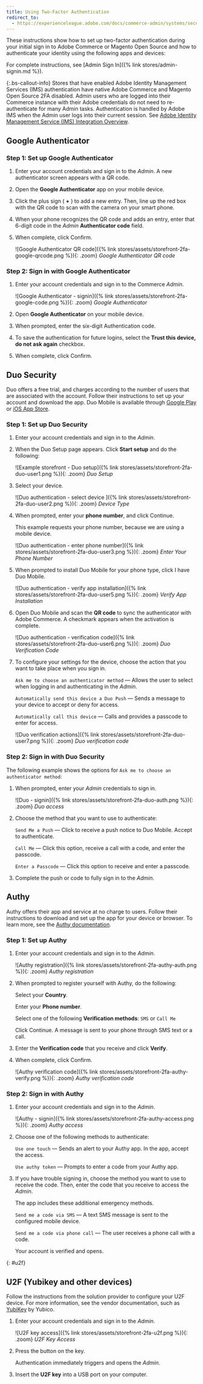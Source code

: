 ```yaml
---
title: Using Two-Factor Authentication
redirect_to:
  - https://experienceleague.adobe.com/docs/commerce-admin/systems/security/2fa/security-two-factor-authentication-use.html
---
```


These instructions show how to set up two-factor authentication during your initial sign in to Adobe Commerce or Magento Open Source and how to authenticate your identity using the following apps and devices:

For complete instructions, see [Admin Sign In]({% link stores/admin-signin.md %}).

{:.bs-callout-info}
Stores that have enabled Adobe Identity Management Services (IMS) authentication have native Adobe Commerce and Magento Open Source 2FA disabled. Admin users who are logged into their Commerce instance with their Adobe credentials do not need to re-authenticate for many Admin tasks. Authentication is handled by Adobe IMS when the Admin user logs into their current session. See [Adobe Identity Management Service (IMS) Integration Overview](https://experienceleague.adobe.com/docs/commerce-admin/start/admin/ims/adobe-ims-integration-overview.html).

## Google Authenticator

### Step 1: Set up Google Authenticator

1. Enter your account credentials and sign in to the _Admin_. A new authenticator screen appears with a QR code.

1. Open the **Google Authenticator** app on your mobile device.

1. Click the plus sign ( **+** ) to add a new entry. Then, line up the red box with the QR code to scan with the camera on your smart phone.

1. When your phone recognizes the QR code and adds an entry, enter that 6-digit code in the _Admin_ **Authenticator code** field.

1. When complete, click <span class="btn">Confirm</span>.

   ![Google Authenticator QR code]({% link stores/assets/storefront-2fa-google-qrcode.png %}){: .zoom}
    _Google Authenticator QR code_

### Step 2: Sign in with Google Authenticator

1. Enter your account credentials and sign in to the Commerce _Admin_.

   ![Google Authenticator - signin]({% link stores/assets/storefront-2fa-google-code.png %}){: .zoom}
    _Google Authenticator_

1. Open **Google Authenticator** on your mobile device.

1. When prompted, enter the six-digit Authentication code.

1. To save the authentication for future logins, select the **Trust this device, do not ask again** checkbox.

1. When complete, click <span class="btn">Confirm</span>.

## Duo Security

Duo offers a free trial, and charges according to the number of users that are associated with the account. Follow their instructions to set up your account and download the app. Duo Mobile is available through [Google Play][3] or [iOS App Store][4].

### Step 1: Set up Duo Security

1. Enter your account credentials and sign in to the _Admin_.

1. When the Duo Setup page appears. Click **Start setup** and do the following:

   ![Example storefront - Duo setup]({% link stores/assets/storefront-2fa-duo-user1.png %}){: .zoom}
    _Duo Setup_

1. Select your device.

   ![Duo authentication - select device ]({% link stores/assets/storefront-2fa-duo-user2.png %}){: .zoom}
    _Device Type_

1. When prompted, enter your **phone number**, and click <span class="btn">Continue</span>.

   This example requests your phone number, because we are using a mobile device.

   ![Duo authentication - enter phone number]({% link stores/assets/storefront-2fa-duo-user3.png %}){: .zoom}
    _Enter Your Phone Number_

1. When prompted to install Duo Mobile for your phone type, click <span class="btn">I have Duo Mobile</span>.

   ![Duo authentication - verify app installation]({% link stores/assets/storefront-2fa-duo-user5.png %}){: .zoom}
   _Verify App Installation_

1. Open Duo Mobile and scan the **QR code** to sync the authenticator with Adobe Commerce. A checkmark appears when the activation is complete.

   ![Duo authentication - verification code]({% link stores/assets/storefront-2fa-duo-user6.png %}){: .zoom}
    _Duo Verification Code_

1. To configure your settings for the device, choose the action that you want to take place when you sign in.

   `Ask me to choose an authenticator method` — Allows the user to select when logging in and authenticating in the _Admin_.

   `Automatically send this device a Duo Push` — Sends a message to your device to accept or deny for access.

   `Automatically call this device` — Calls and provides a passcode to enter for access.

   ![Duo verification actions]({% link stores/assets/storefront-2fa-duo-user7.png %}){: .zoom}
   _Duo verification code_

### Step 2: Sign in with Duo Security

The following example shows the options for `Ask me to choose an authenticator method`:

1. When prompted, enter your _Admin_ credentials to sign in.

   ![Duo - signin]({% link stores/assets/storefront-2fa-duo-auth.png %}){: .zoom}
   _Duo access_

1. Choose the method that you want to use to authenticate:

   `Send Me a Push` — Click to receive a push notice to Duo Mobile. Accept to authenticate.

   `Call Me` — Click this option, receive a call with a code, and enter the passcode.

   `Enter a Passcode` — Click this option to receive and enter a passcode.

1. Complete the push or code to fully sign in to the _Admin_.

## Authy

Authy offers their app and service at no charge to users. Follow their instructions to download and set up the app for your device or browser. To learn more, see the [Authy documentation][2].

### Step 1: Set up Authy

1. Enter your account credentials and sign in to the _Admin_.

   ![Authy registration]({% link stores/assets/storefront-2fa-authy-auth.png %}){: .zoom}
    _Authy registration_

1. When prompted to register yourself with Authy, do the following:

   Select your **Country**.

   Enter your **Phone number**.

   Select one of the following **Verification methods**: `SMS` or `Call Me`

   Click <span class="btn">Continue</span>. A message is sent to your phone through SMS text or a call.

1. Enter the **Verification code** that you receive and click **Verify**.

1. When complete, click <span class="btn">Confirm</span>.

   ![Authy verification code]({% link stores/assets/storefront-2fa-authy-verify.png %}){: .zoom}
   _Authy verification code_

### Step 2: Sign in with Authy

1. Enter your account credentials and sign in to the _Admin_.

   ![Authy - signin]({% link stores/assets/storefront-2fa-authy-access.png %}){: .zoom}
   _Authy access_

1. Choose one of the following methods to authenticate:

   `Use one touch` — Sends an alert to your Authy app. In the app, accept the access.

   `Use authy token` — Prompts to enter a code from your Authy app.

1. If you have trouble signing in, choose the method you want to use to receive the code. Then, enter the code that you receive to access the _Admin_.

   The app includes these additional emergency methods.

   `Send me a code via SMS` — A text SMS message is sent to the configured mobile device.

   `Send me a code via phone call` — The user receives a phone call with a code.

   Your account is verified and opens.

{: #u2f}
## U2F (Yubikey and other devices)

Follow the instructions from the solution provider to configure your U2F device. For more information, see the vendor documentation, such as [YubiKey][1] by Yubico.

1. Enter your account credentials and sign in to the _Admin_.

   ![U2F key access]({% link stores/assets/storefront-2fa-u2f.png %}){: .zoom}
   _U2F Key Access_

1. Press the button on the key.

   Authentication immediately triggers and opens the _Admin_.

1. Insert the **U2F key** into a USB port on your computer.

[1]: https://support.yubico.com/support/solutions/articles/15000006417-getting-started-with-your-yubikey
[2]: https://authy.com/features/setup/
[3]: https://play.google.com/store/apps/details?id=com.duosecurity.duomobile&amp;hl=en_US
[4]: https://itunes.apple.com/us/app/duo-mobile/id422663827?mt=8
